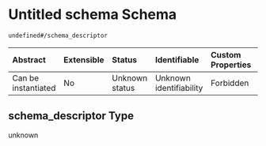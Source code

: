 # Untitled schema Schema

```txt
undefined#/schema_descriptor
```



| Abstract            | Extensible | Status         | Identifiable            | Custom Properties | Additional Properties | Access Restrictions | Defined In                                                                                                       |
| :------------------ | :--------- | :------------- | :---------------------- | :---------------- | :-------------------- | :------------------ | :--------------------------------------------------------------------------------------------------------------- |
| Can be instantiated | No         | Unknown status | Unknown identifiability | Forbidden         | Allowed               | none                | [assay-valid-1\_array.json\*](../../../schemas/validation_tests/assay-valid-1_array.json "open original schema") |

## schema\_descriptor Type

unknown
